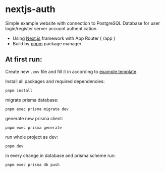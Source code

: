 # nextjs-auth

Simple example website with connection to PostgreSQL Database for user login/register server account authentication.

* Using [Next.js](https://nextjs.org/docs) framework with App Router ( /app )
* Build by [pnpm](https://pnpm.io/) package manager

## At first run:
Create new ``.env`` file and fill it in according to [example template](./example.env).

Install all packages and required dependencies:
```
pnpm install
```

migrate prisma database:
```
pnpm exec prisma migrate dev
```

generate new prisma client:
```
pnpm exec prisma generate
```

run whole project as dev:
```
pnpm dev
```

in every change in database and prisma scheme run:
```
pnpm exec prisma db push
```